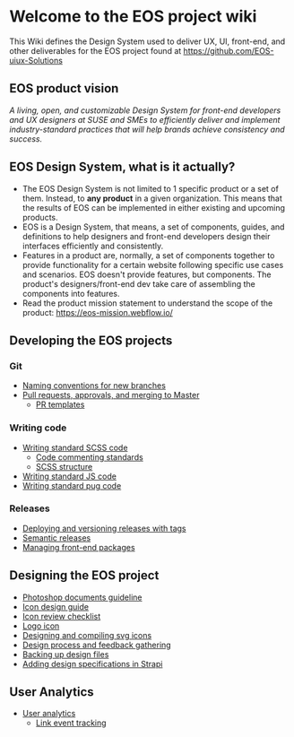# Welcome to the EOS project wiki

This Wiki defines the Design System used to deliver UX, UI, front-end, and other deliverables for the EOS project found at https://github.com/EOS-uiux-Solutions

## EOS product vision

*A living, open, and customizable Design System for front-end developers and UX designers at SUSE and SMEs to efficiently deliver and implement industry-standard practices that will help brands achieve consistency and success.*

## EOS Design System, what is it actually?

- The EOS Design System is not limited to 1 specific product or a set of them. Instead, to **any product** in a given organization. This means that the results of EOS can be implemented in either existing and upcoming products.
- EOS is a Design System, that means, a set of components, guides, and definitions to help designers and front-end developers design their interfaces efficiently and consistently. 
- Features in a product are, normally, a set of components together to provide functionality for a certain website following specific use cases and scenarios. EOS doesn't provide features, but components. The product's designers/front-end dev take care of assembling the components into features.
- Read the product mission statement to understand the scope of the product: https://eos-mission.webflow.io/


## Developing the EOS projects
### Git
- [Naming conventions for new branches](Naming-conventions-for-new-branches)
- [Pull requests, approvals, and merging to Master](pull-requests,-approvals,-and-merging-to-master)
  - [PR templates](/PR-templates)
### Writing code
- [Writing standard SCSS code](Writing-standard-scss-code)
  - [Code commenting standards](code-commenting-standards)
  - [SCSS structure](SCSS-structure)
- [Writing standard JS code](Writing-standard-JS-code)
- [Writing standard pug code](Writing-standard-pug-code)
### Releases
- [Deploying and versioning releases with tags](Deploying-and-versioning-releases-with-tags)
- [Semantic releases](semantic-releases)
- [Managing front-end packages](Managing-front-end-packages)

## Designing the EOS project
- [Photoshop documents guideline](photoshop-documents-rules)
- [Icon design guide](Icon-design-guide)
- [Icon review checklist](Icon-Review-Checklist)
- [Logo icon](Logo-icons)
- [Designing and compiling svg icons](Designing-and-compiling-svg-icons)
- [Design process and feedback gathering](Design-process-and-feedback-gathering)
- [Backing up design files](Backing-up-design-files)
- [Adding design specifications in Strapi](Design-specs-in-Strapi)

## User Analytics
- [User analytics](User-analytics)
  - [Link event tracking](Link-event-tracking)

